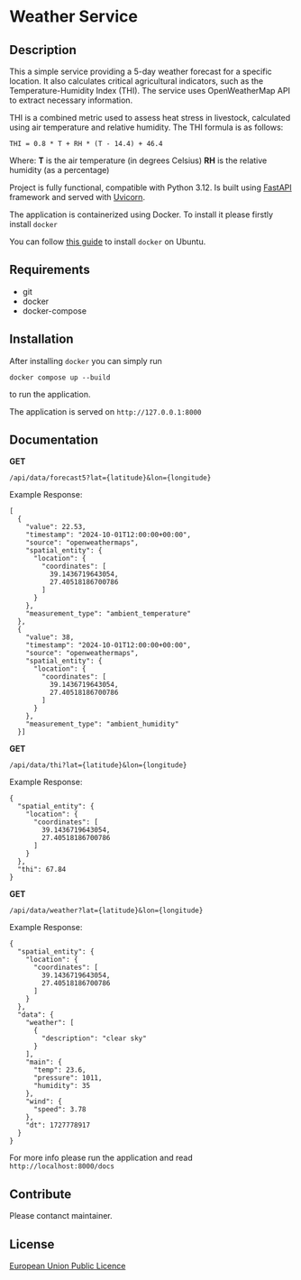 # Weather Service

## Description

This a simple service providing a 5-day weather forecast for a specific location. It also calculates critical agricultural indicators,
such as the Temperature-Humidity Index (THI). The service uses OpenWeatherMap API to extract necessary information.

THI is a combined metric used to assess heat stress in livestock, calculated using air temperature and relative humidity.
The THI formula is as follows:
```
THI = 0.8 * T + RH * (T - 14.4) + 46.4
```
Where:
**T** is the air temperature (in degrees Celsius)
**RH** is the relative humidity (as a percentage)


Project is fully functional, compatible with Python 3.12. Is built using [FastAPI](https://fastapi.tiangolo.com/) framework and served with [Uvicorn](https://www.uvicorn.org).

The application is containerized using Docker. To install it please firstly install `docker`

You can follow [this guide](https://docs.docker.com/engine/install/ubuntu/) to install `docker` on Ubuntu.

## Requirements
- git
- docker
- docker-compose

## Installation
After installing `docker` you can simply run

```
docker compose up --build
```

to run the application.

The application is served on `http://127.0.0.1:8000`

## Documentation

**GET**
```
/api/data/forecast5?lat={latitude}&lon={longitude}
```
Example Response:
```
[
  {
    "value": 22.53,
    "timestamp": "2024-10-01T12:00:00+00:00",
    "source": "openweathermaps",
    "spatial_entity": {
      "location": {
        "coordinates": [
          39.1436719643054,
          27.40518186700786
        ]
      }
    },
    "measurement_type": "ambient_temperature"
  },
  {
    "value": 38,
    "timestamp": "2024-10-01T12:00:00+00:00",
    "source": "openweathermaps",
    "spatial_entity": {
      "location": {
        "coordinates": [
          39.1436719643054,
          27.40518186700786
        ]
      }
    },
    "measurement_type": "ambient_humidity"
  }]
```
**GET**
```
/api/data/thi?lat={latitude}&lon={longitude}
```
Example Response:
```
{
  "spatial_entity": {
    "location": {
      "coordinates": [
        39.1436719643054,
        27.40518186700786
      ]
    }
  },
  "thi": 67.84
}

```
**GET**
```
/api/data/weather?lat={latitude}&lon={longitude}
```
Example Response:
```
{
  "spatial_entity": {
    "location": {
      "coordinates": [
        39.1436719643054,
        27.40518186700786
      ]
    }
  },
  "data": {
    "weather": [
      {
        "description": "clear sky"
      }
    ],
    "main": {
      "temp": 23.6,
      "pressure": 1011,
      "humidity": 35
    },
    "wind": {
      "speed": 3.78
    },
    "dt": 1727778917
  }
}

```

For more info please run the application and read `http://localhost:8000/docs`

## Contribute

Please contanct maintainer.

## License

[European Union Public Licence](LICENSE)







